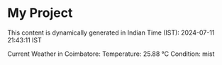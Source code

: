 # My Project

This content is dynamically generated in Indian Time (IST): 2024-07-11 21:43:11 IST


Current Weather in Coimbatore:
Temperature: 25.88 °C
Condition: mist
